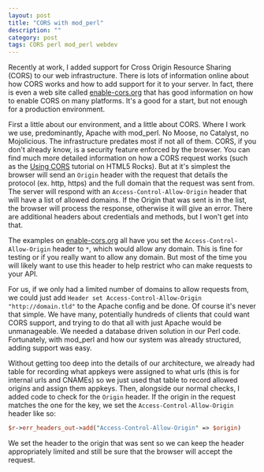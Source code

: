 ```yaml
---
layout: post
title: "CORS with mod_perl"
description: ""
category: post
tags: CORS perl mod_perl webdev
---
```


Recently at work, I added support for Cross Origin Resource Sharing (CORS) to our web infrastructure. There is lots of information online about how CORS works and how to add support for it to your server. In fact, there is even a web site called [enable-cors.org](http://enable-cors.org/) that has good information on how to enable CORS on many platforms. It's a good for a start, but not enough for a production environment.

First a little about our environment, and a little about CORS. Where I work we use, predominantly, Apache with mod_perl. No Moose, no Catalyst, no Mojolicious. The infrastructure predates most if not all of them. CORS, if you don't already know, is a security feature enforced by the browser. You can find much more detailed information on how a CORS request works (such as the [Using CORS](http://www.html5rocks.com/en/tutorials/cors/) tutorial on HTML5 Rocks). But at it's simplest the browser will send an `Origin` header with the request that details the protocol (ex. http, https) and the full domain that the request was sent from. The server will respond with an `Access-Control-Allow-Origin` header that will have a list of allowed domains. If the Origin that was sent is in the list, the browser will process the response, otherwise it will give an error. There are additional headers about credentials and methods, but I won't get into that.

The examples on [enable-cors.org](http://enable-cors.org/) all have you set the `Access-Control-Allow-Origin` header to `*`, which would allow any domain. This is fine for testing or if you really want to allow any domain. But most of the time you will likely want to use this header to help restrict who can make requests to your API.

For us, if we only had a limited number of domains to allow requests from, we could just add `Header set Access-Control-Allow-Origin "http://domain.tld"` to the Apache config and be done. Of course it's never that simple. We have many, potentially hundreds of clients that could want CORS support, and trying to do that all with just Apache would be unmanageable. We needed a database driven solution in our Perl code. Fortunately, with mod_perl and how our system was already structured, adding support was easy.

Without getting too deep into the details of our architecture, we already had table for recording what appkeys were assigned to what urls (this is for internal urls and CNAMEs) so we just used that table to record allowed origins and assign them appkeys. Then, alongside our normal checks, I added code to check for the `Origin` header. If the origin in the request matches the one for the key, we set the `Access-Control-Allow-Origin` header like so:

```perl
$r->err_headers_out->add("Access-Control-Allow-Origin" => $origin)
```

We set the header to the origin that was sent so we can keep the header appropriately limited and still be sure that the browser will accept the request.
